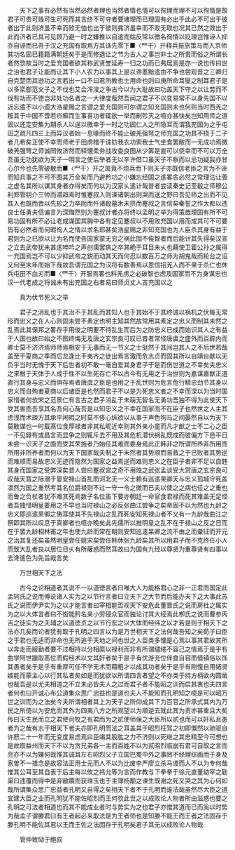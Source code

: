 <!-- { "loadSidebar": true } -->
　　天下之事有必然有当然必然者理也当然者情也情可以徇理而理不可以徇情是故君子可贵可贱可生可死而其言终不可夺者要诸理而已理固有必出于此必不可出于彼者出于此则济虽不幸而败无恤也出于彼则弗济虽幸而不败无取也况其已然之效出于此而济者已具可见顾乃避一时之嫌推以自逺而姑反常以徼名徇情以贬理岂惟诬人抑亦自诬而已吾于汉之充国有取焉方其诛先零下■〈罒干〉开释兵振旅策马而入京师其功名固已籍籍满朝廷矣于是而修退让之节为古人之事岂非士之所贵而俗之所谓长者然欤故当时之爱充国者欲其称武贤誉延寿一归之功而已弗居焉是亦一说也传曰世之治也君子让能而让其下小人农力以事其上是以谗慝黜逺由不争也尝观晋之三卿归自克楚而其逊功之言若出一口不曰君所教也士用命也则曰庚所命耳燮之制耳君子是以多栾郄范文子之不伐也艾会浑浚之争古今以为大耻故曰功盖天下守之以让劳而不伐有功而不徳岂非处功名者之一大律度哉然吾闻之君子不以变易常不以身先国不以近忘逺不以小遗大浩星赐之言谓之爱充国则可尔谓之知充国则未也何则当时西羌之叛其于中国不啻若疥癣而生事喜功者辄欲一举而劓殄灭之噫亦甚快矣岂知用师之道固以还定安集为期杀人以逞以徼幸于一时之功固仁人之所隐耳而谓我充国为之乎屯田之疏凡四三上而异议者始一息喙而终不能止破羌强弩之师充国之功其不挠于二子者几希矣正使不幸而师老于田虏稽于诛妨我农功索我士气坐食罢敝而一无成功焉微破羌强弩之师诚罔攸济然而释懐柔务战攻委良图从少筭是直可以侥幸而不可以万全吾虽无功犹欲为天子一明言之使后举者无以辛许借口虽天子不察而以忌功疑我亦甘心尔今也先零破散而■〈罒干〉开之属竟不烦兵而下则天子亦既信老臣之言为不诬而知兵事之不可不图其万全矣而乃避矜功之小嫌忘经国之逺畧舎必然之常理沽让善之虚名其所以谋其身者亦得矣而何以为汉家乆逺计哉昔者尝读秦史记至殽之师穆公利郑管钥介三帅而潜趋焉时惟蹇叔入则谏诸朝出则哭而送之野曰吾见师之出而不见其入也既而晋以先轸之力卒阨而歼诸殽墓木未拱而蹇叔之言信矣秦誓之作大都以违良士任勇夫信谝言为深悔然则为蹇叔计者亦将终以孟明之举为得策哉理固有所不可易功固有所不必让老成谋国其胸中各有定见蹇叔以不用败充国以用而成其可不可要皆有必然者而何暇徇人之情以求名耶甚矣浩星赐之非知充国也为人臣杀其身有益于君则为之已欲以让为名而使吾国家蒙无穷之祸此固不俟智者而后能计其失得矣汉宣之立去武帝犹未甚逺呻吟之声创痍罢病之卒其絶于耳目未乆也藉使卫霍公孙之属得一充国焉岂不可以少抑武帝之鋭而动其天而何忍以数百万之师为胡鬼哉而轮台之诏又何至末年而始下哉故吾谓充国之为汉将有数善焉以恩信招羌人而不果于杀仁也休兵屯田不血刃而■〈罒干〉开服焉畧也料羌虏之必破智也虑及国家而不为身谋忠也汉一代老成之将诚未有出充国之右者易曰师贞丈人吉充国以之

　　真为伏节死义之举

　　君子之消乱也于其治不于其乱而其知人也于其始不于其终诚以祸机之伏每无常形而忠义之在人心则固未尝不素定也明主知其然故常用其素定之忠义而制其未然之乱焉此其保邦之畧存乎用俊之明要不待乱生而后为之防忠义已成而始识其人之有益于人国也故曰始之不图终悔无及唐之玄宗良可叹已昔者常怪唐虞之盛外而百辟内而卿士莫不济济焉师师焉相安于无事而无一节义之士挺然于其间岂其人之不后世若哉盖至于夏商之季而后龙逢比干夷齐之徒出焉言激而危志贞而固其所以自靖自献以无负乎当时无愧于天下后世者初不敢一毫自爱其身君子于是而伤世道之不幸矣夫忠义之来根于天体于人成于性不以生死存亡不以古今有无用之于治世则为嘉谋嘉猷正道直行其身与忠义而俱存焉者唐虞之臣是也用之于乱世则为危言危行精忠劲节其身以忠义而自殉者夏商以后诸臣是也然而君子不以是为死忠义者之不幸而深以为当时国家惜者何欤宋之范景仁有言古之君子消乱于未萌无智名无勇功吾独不得为此使天下受其害而吾享其名吾何心哉吾是以知忠义之不幸在国家而不在臣子也然世之人主其虑浅而术疎方其承平闲暇之时莫不侈心纵欲以从事于声色狗马之间晏然自以为天下莫敢谋也一时载髙位食厚禄者非其私昵近幸则其外亲小童而凡才猷之士不二心之臣一不见録有或昌言而显争之则辄斥去不用及其危机潜伏祸乱既成而彼偏方下邑平日未尝一识天子之面而受其荣施者乃始任其难而委身焉此正韩非之所谓所养非所用而所用非所养者而何以为天下国家哉夫制之于未然者其势顺而易救之于已败者其势逆而难顺而易故忠义无迹而隐然为国家之益焉逆而难则忠义之在臣子者非不足以自韪其身而国家之受弊深矣昔人尝曰蹇叔宫之奇不用烛之武张孟谈受大赏唐之玄宗良可叹哉天寳之际溺于晏安禄山首乱而河北无一义士赖有巡逺杲卿天与忠义孤城守死盖凛然为国之重然考其名位爵禄则不过一守一令之微而已夫以使之之病也任之之重也而鲁之负杖者犹不难其死焉数子名位虽下要亦朝廷一命官食君禄而死其难盖无足怪者吾独惜明皇委用之不早也当时禄山之必反张曲江尝争之矣帝固不以为然也九龄之忠义即巡逺杲卿之俦耳使其不先禄山之乱而死安知死禄山者不又有一九龄哉曲江之祭即其所以叹息于真卿者也噫亦晩矣此先儒所以推明皇之乱不在于禄山之反之日而在于罢九龄相林甫之年也使九龄而常在朝则安知巡逺杲卿之流不由之而彚征而开元之治其复还矣虽然明皇尝任姚宋矣尝任韩休张九龄矣其所以用君子而不克终任小人而致大乱者良以居位日乆有所蔽惑而然耳故曰为国有九经以尊贤为重尊贤有四事以去谗逺色为先旨哉言矣

　　万世相天下之法

　　古今之论相道者其说不一以道徳言者曰唯大人为能格君心之非一正君而国定此孟轲氏之说而傅说诸人实为之以节行言者曰立天下之大节而后能办天下之大事此苏氏之说而伊尹实为之以才能言者曰宰相能否视天下安危此董晋氏之说而房杜之属实为之以大体言者曰不衒能矜名亲小劳侵众官而独论讨其大经焉此栁氏之说而曹参丙吉之徒实为之夫辅之以道徳贞之以节行宏之以大体而经纬之以才若是则于相天下之法亦几矣而论者犹有取于孔明之四言以为是万世相天下之法何哉吾知之矣荀子曰臣之于君也无适而非命也无所逃于天地之间也世之人臣类多懐是心焉以事其君故其所以奔走而服勤者要不过相持以分相縻以禄利而非有所谓缱绻不容己之情焉于是乎有曲学阿世躐取髙位而假经术以文其奸者矣于是乎有优游充位伴食自容而借镇俗以饰其愚者矣于是乎有重厚可任不学无术而藉粗才以成其功者矣于是乎有刚愎自用妬贤嫉能而蒙主心以行其私者矣如是而犹欲以所谓四言者望之不亦类于持方柄欲内圆凿也哉吾是以尤夫相道之不立未必皆夫人之过而君子者不能昭之训而启其衷也夫四言者何也曰开诚心布公道集众思广忠益也是道也夫人不能知而孔明知之噫是可以昭万世之训而为之法矣今夫所谓相者其上为天子之所仰成其下为百官之所承式其内为万民之所倚以为安危而其外为四夷八方之所观望以为顺逆去就此其为责亦甚重且大矣传曰天生民而立之君使司牧之有君而为之贰使师保之大臣所以贰也而可以奸私且愚者为之哉有志于相天下者夫亦即孔明而法之耳盖其于昭烈枉驾之初即慨然以驰驱自许厯二十一年而无变度易虑焉曰臣竭其股肱之力不济则以死继之其忠精至今可想也是故取益州而天下不以为贪兄弟各一主而百姓不以为贰昭烈临崩有君可自取之言而亮亦不以为嫌何哉惟其诚耳左右昭烈父子立国巴蜀中外之事罔不经理综画而于身及家曽不一措念是故容法正用士元而人不以为比废李严廖立杀马谡而人不以为专何哉惟其公耳至其自表于后主每以攸之祎允等为言而作教与下拳拳于徐元直董幼宰之勤渠曰违覆而得中是弃敝蹻而获珠玉也于主簿杨颙之谏生既谢之死又哭之其为心何如哉所谓集众思广忠益者孔明又自得之矣相天下者不于孔明而谁法哉虽然尽大臣之道宜建大臣之业而孔明犹不能佐昭烈而王何欤此世之以成败论人物者所由滋惑也要之孔明之可法者相道也而其不能成业者时与势实为之也君子亦惟其道而已而奚以时势为哉孟子谓滕君曰有王者起必来取法是为王者师也是知滕不能王而王者之法固存于滕孔明不能佐其君以王而王佐之法固存于孔明矣君子其无以成败论人物哉

　　管仲致恸于鲍叔

